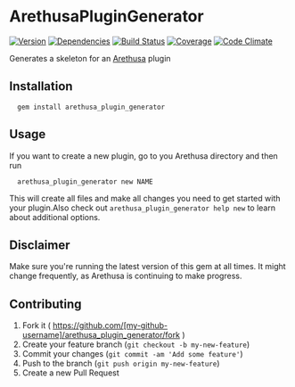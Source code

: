 # ArethusaPluginGenerator

[![Version](http://allthebadges.io/latin-language-toolkit/arethusa_plugin_generator/badge_fury.png)](http://allthebadges.io/latin-language-toolkit/arethusa_plugin_generator/badge_fury)
[![Dependencies](http://allthebadges.io/latin-language-toolkit/arethusa_plugin_generator/gemnasium.png)](http://allthebadges.io/latin-language-toolkit/arethusa_plugin_generator/gemnasium)
[![Build Status](http://allthebadges.io/latin-language-toolkit/arethusa_plugin_generator/travis.png)](http://allthebadges.io/latin-language-toolkit/arethusa_plugin_generator/travis)
[![Coverage](http://allthebadges.io/latin-language-toolkit/arethusa_plugin_generator/coveralls.png)](http://allthebadges.io/latin-language-toolkit/arethusa_plugin_generator/coveralls)
[![Code Climate](http://allthebadges.io/latin-language-toolkit/arethusa_plugin_generator/code_climate.png)](http://allthebadges.io/latin-language-toolkit/arethusa_plugin_generator/code_climate)

Generates a skeleton for an
[Arethusa](http://github.com/latin-language-toolkit/arethusa) plugin

## Installation

```
  gem install arethusa_plugin_generator
```

## Usage

If you want to create a new plugin, go to you Arethusa directory and
then run

```
  arethusa_plugin_generator new NAME
```

This will create all files and make all changes you need to get started with your plugin.Also check out `arethusa_plugin_generator help new` to learn about additional options.


## Disclaimer

Make sure you're running the latest version of this gem at all times. It
might change frequently, as Arethusa is continuing to make progress.


## Contributing

1. Fork it ( https://github.com/[my-github-username]/arethusa_plugin_generator/fork )
2. Create your feature branch (`git checkout -b my-new-feature`)
3. Commit your changes (`git commit -am 'Add some feature'`)
4. Push to the branch (`git push origin my-new-feature`)
5. Create a new Pull Request
